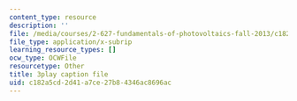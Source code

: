 ```yaml
---
content_type: resource
description: ''
file: /media/courses/2-627-fundamentals-of-photovoltaics-fall-2013/c182a5cd2d41a7ce27b84346ac8696ac_9LGLbcjXxqI.srt
file_type: application/x-subrip
learning_resource_types: []
ocw_type: OCWFile
resourcetype: Other
title: 3play caption file
uid: c182a5cd-2d41-a7ce-27b8-4346ac8696ac
---
```

